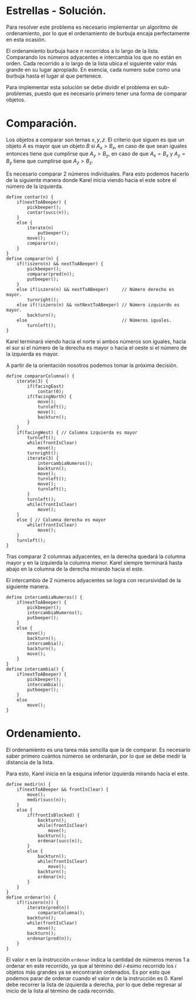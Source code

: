 # Estrellas - Solución.

Para resolver este problema es necesario implementar un algoritmo de ordenamiento, por lo que el ordenamiento de burbuja encaja perfectamente en esta ocasión.

El ordenamiento burbuja hace $n$ recorridos a lo largo de la lista. Comparando los números adyacentes e intercambia los que no están en orden. Cada recorrido a lo largo de la lista ubica el siguiente valor más grande en su lugar apropiado. En esencia, cada numero sube como una burbuja hasta el lugar al que pertenece.

Para implementar esta solución se debe dividir el problema en sub-problemas, puesto que es necesario primero tener una forma de comparar objetos.

# Comparación.

Los objetos a comparar son ternas $x, y, z$. El criterio que siguen es que un objeto $A$ es mayor que  un objeto $B$ si $A_x > B_x$, en caso de que sean iguales entonces tiene que cumplirse que $A_y > B_y$, en caso de que $A_x = B_x$ y $A_y = B_y$ tiene que cumplirse que $A_z > B_z$.

Es necesario comparar 2 números individuales. Para esto podemos hacerlo de la siguiente manera donde Karel inicia viendo hacia el este sobre el número de la izquierda.

```
define contar(n) {
    if(nextToABeeper) {
        pickbeeper();
        contar(succ(n));
    }
    else {
        iterate(n)
            putbeeper();
        move();
        comparar(n);
    }
}
define comparar(n) {
    if(!iszero(n) && nextToABeeper) {
        pickbeeper();
        comparar(pred(n));
        putbeeper();
    }
    else if(iszero(n) && nextToABeeper)     // Número derecho es mayor.
        turnright();
    else if(!iszero(n) && notNextToABeeper) // Número izquierdo es mayor.
        backturn();
    else                                    // Números iguales.
        turnleft();
}
```

Karel terminará viendo hacia el norte si ambos números son iguales, hacia el sur si el número de la derecha es mayor o hacia el oeste si el número de la izquierda es mayor.

A partir de la orientación nosotros podemos tomar la próxima decisión.

```
define compararColumna() {
    iterate(3) {
        if(facingEast)
            contar(0);
        if(facingNorth) {
            move();
            turnleft();
            move();
            backturn();
        }
    }
    if(facingWest) { // Columna izquierda es mayor
        turnleft();
        while(frontIsClear)
            move();
        turnright();
        iterate(3) {
            intercambiaNumeros();
            backturn();
            move();
            turnleft();
            move();
            turnleft();
        }
        turnleft();
        while(frontIsClear)
            move();
    }
    else { // Columna derecha es mayor
        while(frontIsClear)
            move();
    }
    turnleft();
}
```

Tras comparar 2 columnas adyacentes, en la derecha quedará la columna mayor y en la izquierda la columna menor. Karel siempre terminará hasta abajo en la columna de la derecha mirando hacia el este.

El intercambio de 2 números adyacentes se logra con recursividad de la siguiente manera.

```
define intercambiaNumeros() {
    if(nextToABeeper) {
        pickbeeper();
        intercambiaNumeros();
        putbeeper();
    }
    else {
        move();
        backturn();
        intercambia();
        backturn();
        move();
    }
}
define intercambia() {
    if(nextToABeeper) {
        pickbeeper();
        intercambia();
        putbeeper();
    }
    else
        move();
}
```

# Ordenamiento.

El ordenamiento es una tarea más sencilla que la de comparar. Es necesario saber primero cuántos números se ordenarán, por lo que se debe medir la distancia de la lista.

Para esto, Karel inicia en la esquina inferior izquierda mirando hacia el este.

```
define medir(n) {
    if(nextToABeeper && frontIsClear) {
        move();
        medir(succ(n));
    }
    else {
        if(frontIsBlocked) {
            backturn();
            while(frontIsClear)
                move();
            backturn();
            ordenar(succ(n));
        }
        else {
            backturn();
            while(frontIsClear)
                move();
            backturn();
            ordenar(n);
        }
    }
}
define ordenar(n) {
    if(!iszero(n)) {
        iterate(pred(n))
            compararColumna();
        backturn();
        while(frontIsClear)
            move();
        backturn();
        ordenar(pred(n));
    }
}
```

El valor $n$ en la instrucción ```ordenar``` indica la cantidad de números menos 1 a ordenar en este recorrido, ya que al término del $i$-ésimo recorrido los $i$ objetos más grandes ya se encontrarán ordenados. Es por esto que podemos parar de ordenar cuando el valor $n$ de la instrucción es 0. Karel debe recorrer la lista de izquierda a derecha, por lo que debe regresar al inicio de la lista al término de cada recorrido.
